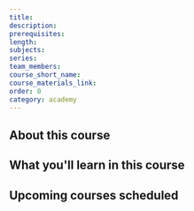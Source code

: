 ```yaml
---
title:
description:
prerequisites:
length:
subjects:
series:
team_members:
course_short_name:
course_materials_link:
order: 0
category: academy
---
```

## About this course

## What you'll learn in this course

## Upcoming courses scheduled